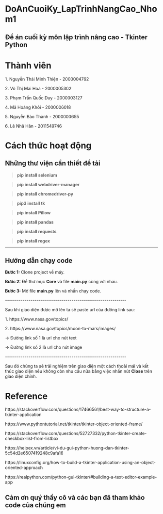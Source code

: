 <h1><strong> DoAnCuoiKy_LapTrinhNangCao_Nhom1</strong> </h1>

<h2> Đề án cuối kỳ môn lập trình nâng cao - Tkinter Python </h2>

<h1><strong>Thành viên</strong> </h1>
<p>1. Nguyễn Thái Minh Thiện - 2000004762</p>
<p>2. Võ Thị Mai Hoa - 2000005302</p>
<p>3. Phạm Trần Quốc Duy - 2000003127</p>
<p>4. Mã Hoàng Khôi - 2000006018</p>
<p>5. Nguyễn Bảo Thành - 2000000655</p>
<p>6. Lê Nhã Hân - 2011549746</p>

<h1><strong>Cách thức hoạt động</strong></h1>

<h2>Những thư viện cần thiết để tải</h2>

> <strong>pip install selenium</strong>

> <strong>pip install webdriver-manager</strong>

> <strong>pip install chromedriver-py</strong>

> <strong>pip3 install tk</strong>

> <strong>pip install Pillow</strong>

> <strong>pip install pandas</strong>

> <strong>pip install requests</strong>

> <strong>pip install regex</strong>
--------------------------------------------------------------

<h2>Hướng dẫn chạy code</h2>

<p><strong>Bước 1:</strong> Clone project về máy.</p>

<p><strong>Bước 2:</strong> Để thư mục <strong>Core</strong> và file <strong>main.py</strong> cùng với nhau.</p>

<p><strong>Bước 3:</strong> Mở file <strong>main.py</strong> lên và nhấn chạy code.</p>
--------------------------------------------------------------

<p>Sau khi giao diện được mở lên ta sẽ paste url của đường link sau:</p>

<p>1. <a>https://www.nasa.gov/topics/</a></p>
<p>2. <a>https://www.nasa.gov/topics/moon-to-mars/images/</a></p>

<p>-> Đường link số 1 là url cho nút text</p>

<p>-> Đường link số 2 là url cho nút image</p>
--------------------------------------------------------------

<p>Sau đó chúng ta sẽ trải nghiệm trên giao diện một cách thoải mái và kết thúc giao diện nếu không còn nhu cầu nữa bằng việc nhấn nút <strong>Close</strong> trên giao diện chính.</p>

<h1>Reference</h1>

<p><a>https://stackoverflow.com/questions/17466561/best-way-to-structure-a-tkinter-application</a></p>
<p><a>https://www.pythontutorial.net/tkinter/tkinter-object-oriented-frame/</a></p>
<p><a>https://stackoverflow.com/questions/52727332/python-tkinter-create-checkbox-list-from-listbox</a></p>
<p><a>https://helpex.vn/article/vi-du-gui-python-huong-dan-tkinter-5c54d2e6507419248c9afa16</a></p>
<p><a>https://linuxconfig.org/how-to-build-a-tkinter-application-using-an-object-oriented-approach</a></p>
<p><a>https://realpython.com/python-gui-tkinter/#building-a-text-editor-example-app</a></p>


<h2><strong>Cảm ơn quý thầy cô và các bạn đã tham khảo code của chúng em</strong></h2>


